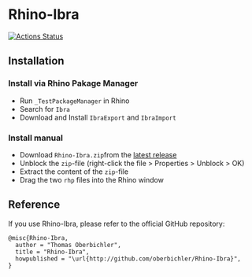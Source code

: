 # Rhino-Ibra

[![Actions Status](https://github.com/oberbichler/Rhino-Ibra/workflows/CI/badge.svg?branch=master)](https://github.com/oberbichler/Rhino-Ibra/actions)

## Installation

### Install via Rhino Pakage Manager
- Run `_TestPackageManager` in Rhino
- Search for `Ibra`
- Download and Install `IbraExport` and `IbraImport`

### Install manual
- Download `Rhino-Ibra.zip`from the [latest release](https://github.com/oberbichler/Rhino-Ibra/releases/latest)
- Unblock the `zip`-file (right-click the file > Properties > Unblock > OK)
- Extract the content of the `zip`-file
- Drag the two `rhp` files into the Rhino window

## Reference

If you use Rhino-Ibra, please refer to the official GitHub repository:

```
@misc{Rhino-Ibra,
  author = "Thomas Oberbichler",
  title = "Rhino-Ibra",
  howpublished = "\url{http://github.com/oberbichler/Rhino-Ibra}",
}
```
